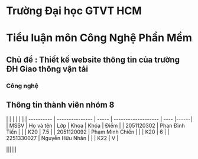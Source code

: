 # Trường Đại học GTVT HCM

# Tiểu luận môn Công Nghệ Phần Mềm

## Chủ đề : Thiết kế website thông tin của trường ĐH Giao thông vận tải

### Công nghệ

## Thông tin thành viên nhóm 8

|            |                 |       |                     |      |
| ---------- | --------------- | ----- | ------------------- | ---- |------|
| MSSV       | Họ và tên       | Lớp   | Khoa                | Khóa | Điểm | 
| 2051120302 | Phan Đình Tiến  |       |                     | K20  | 7.5  |
| 2051120092 | Phạm Minh Chiến |       |                     | K20  |  6   |
| 2251330027 | Nguyễn Hữu Nhân |       |                     | K22  |  V   |

||||||

